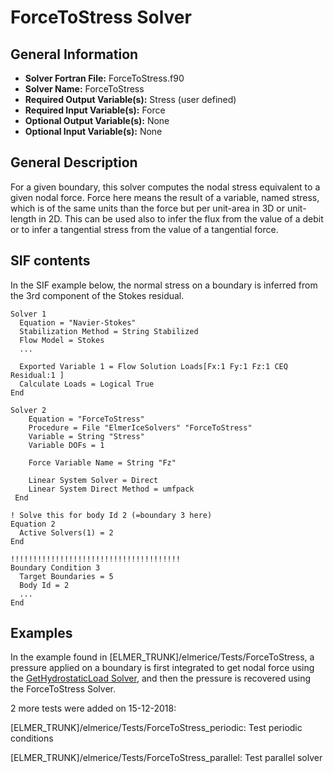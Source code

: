 # ForceToStress Solver
## General Information
- **Solver Fortran File:** ForceToStress.f90
- **Solver Name:** ForceToStress
- **Required Output Variable(s):** Stress (user defined)
- **Required Input Variable(s):** Force
- **Optional Output Variable(s):** None
- **Optional Input Variable(s):** None

## General Description
For a given boundary, this solver computes the nodal stress equivalent to a given nodal force. Force here means the result of a variable, named stress, which is of the same units than the force but per unit-area in 3D or unit-length in 2D. This can be used also to infer the flux from the value of a debit or to infer a tangential stress from the value of a tangential force.

## SIF contents
In the SIF example below, the normal stress on a boundary is inferred from the 3rd component of the Stokes residual.

```
Solver 1
  Equation = "Navier-Stokes"
  Stabilization Method = String Stabilized
  Flow Model = Stokes
  ...

  Exported Variable 1 = Flow Solution Loads[Fx:1 Fy:1 Fz:1 CEQ Residual:1 ]
  Calculate Loads = Logical True
End

Solver 2
    Equation = "ForceToStress"
    Procedure = File "ElmerIceSolvers" "ForceToStress"
    Variable = String "Stress"
    Variable DOFs = 1
    
    Force Variable Name = String "Fz"

    Linear System Solver = Direct
    Linear System Direct Method = umfpack
 End

! Solve this for body Id 2 (=boundary 3 here)
Equation 2
  Active Solvers(1) = 2
End

!!!!!!!!!!!!!!!!!!!!!!!!!!!!!!!!!!!!!!
Boundary Condition 3
  Target Boundaries = 5
  Body Id = 2
  ...
End
```

## Examples
In the example found in [ELMER_TRUNK]/elmerice/Tests/ForceToStress, a pressure applied on a boundary is first integrated to get nodal force using the [GetHydrostaticLoad Solver](./GetHydrostaticLoads.md), and then the pressure is recovered using the ForceToStress Solver.

2 more tests were added on 15-12-2018:

[ELMER_TRUNK]/elmerice/Tests/ForceToStress_periodic: Test periodic conditions

[ELMER_TRUNK]/elmerice/Tests/ForceToStress_parallel: Test parallel solver
